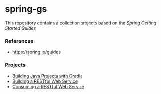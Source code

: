 # spring-gs

This repository contains a collection projects based on the *Spring Getting Started Guides*  

### References
* https://spring.io/guides

### Projects
* [Building Java Projects with Gradle](./gs-gradle)
* [Building a RESTful Web Service](./gs-rest-service)
* [Consuming a RESTful Web Service](./gs-consuming-rest)
